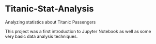 # Titanic-Stat-Analysis

Analyzing statistics about Titanic Passengers

This project was a first introduction to Jupyter Notebook as well as some very basic data analysis techniques.
